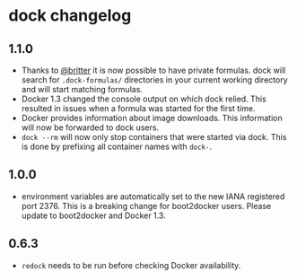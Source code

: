 # dock changelog

## 1.1.0

 - Thanks to [@britter](https://github.com/britter) it is now possible to have
   private formulas. dock will search for `.dock-formulas/` directories in
   your current working directory and will start matching formulas.
 - Docker 1.3 changed the console output on which dock relied. This resulted
   in issues when a formula was started for the first time.
 - Docker provides information about image downloads. This information will now
   be forwarded to dock users.
 - `dock --rm` will now only stop containers that were started via dock. This
   is done by prefixing all container names with `dock-`.

## 1.0.0

 - environment variables are automatically set to the new
   IANA registered port 2376. This is a breaking change for
   boot2docker users. Please update to boot2docker and
   Docker 1.3.

## 0.6.3

 - `redock` needs to be run before checking Docker availability.
